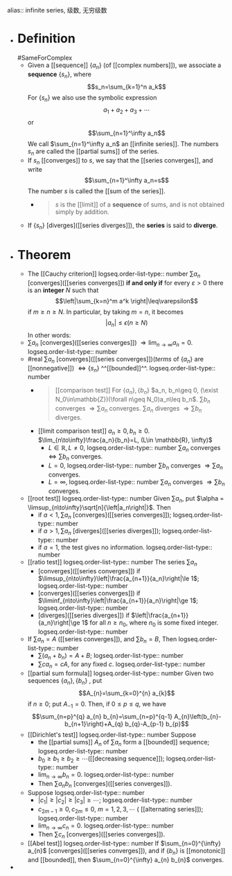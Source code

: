 alias:: infinite series, 级数, 无穷级数

- # Definition
  #SameForComplex
	- Given a [[sequence]] $\{a_n\}$ (of [[complex numbers]]), we associate a **sequence** $\{s_n\}$, where
	  $$s_n=\sum_{k=1}^n a_k$$
	  For $\{s_n\}$ we also use the symbolic expression 
	  $$a_1+a_2+a_3+\cdots$$
	  or
	  $$\sum_{n=1}^\infty a_n$$
	  We call $\sum_{n=1}^\infty a_n$ an [[infinite series]]. 
	  The numbers $s_n$ are called the [[partial sums]] of the series.
	- If ${s_n}$ [[converges]] to $s$, we say that the [[series converges]], and write
	  $$\sum_{n=1}^\infty a_n=s$$
	  The number $s$ is called the [[sum of the series]].
		- > $s$ is the [[limit]] of a **sequence** of sums, and is not obtained simply by addition.
	- If $\{s_n\}$ [diverges]([[series diverges]]), the **series** is said to **diverge**.
- # Theorem
	- The [[Cauchy criterion]]
	  logseq.order-list-type:: number
	  $\sum a_n$ [converges]([[series converges]]) **if and only if** for every $\varepsilon > 0$ there is an **integer** $N$ such that
	  $$\left|\sum_{k=n}^m a^k \right|\leq\varepsilon$$
	  if $m\geq n\geq N$.
	  In particular, by taking $m = n$,  it becomes 
	  $$\left|a_n\right|\leq\epsilon (n\geq N)$$
	  In other words:
	- $\sum a_n$ [converges]([[series converges]]) $\Longrightarrow\lim_{n\to\infty}a_n = 0$.
	  logseq.order-list-type:: number
	- #real $\sum a_n$ [converges]([[series converges]])(*terms* of $\{a_n\}$ are [[nonnegative]]) $\Longleftrightarrow \{s_n\}$ ^^[[bounded]]^^.
	  logseq.order-list-type:: number
		- > [[comparison test]]
		  For $\{a_n\}, \{b_n\}$ 
		  $a_n, b_n\geq 0, (\exist N_0\in\mathbb{Z})(\forall n\geq N_0)a_n\leq b_n$.
		  $\sum b_n$ converges $\Longrightarrow \sum a_n$ converges.
		  $\sum a_n$ diverges $\Longrightarrow \sum b_n$ diverges.
		- [[limit comparison test]]
		  $a_n\geq 0, b_n\ge 0$.
		  $\lim_{n\to\infty}\frac{a_n}{b_n}=L, (L\in \mathbb{R}, \infty)$
			- $L\in\mathbb{R}, L\neq 0$,
			  logseq.order-list-type:: number
			  $\sum a_n$ converges $\Longleftrightarrow \sum b_n$ converges.
			- $L=0$,
			  logseq.order-list-type:: number
			  $\sum b_n$ converges $\Longrightarrow \sum a_n$ converges.
			- $L=\infty$,
			  logseq.order-list-type:: number
			  $\sum a_n$ converges $\Longrightarrow \sum b_n$ converges.
	- [[root test]]
	  logseq.order-list-type:: number
	  Given $\sum a_n$, put $\alpha = \limsup_{n\to\infty}\sqrt[n]{\left|a_n\right|}$. 
	  Then
		- if $a< 1, \sum a_n$ [converges]([[series converges]]);
		  logseq.order-list-type:: number
		- if $a > 1, \sum a_n$ [diverges]([[series diverges]]);
		  logseq.order-list-type:: number
		- if $a = 1$, the test gives no information.
		  logseq.order-list-type:: number
	- [[ratio test]]
	  logseq.order-list-type:: number
	  The series $\sum a_n$
		- [converges]([[series converges]]) if $\limsup_{n\to\infty}\left|\frac{a_{n+1}}{a_n}\right|\le 1$;
		  logseq.order-list-type:: number
		- [converges]([[series converges]]) if $\liminf_{n\to\infty}\left|\frac{a_{n+1}}{a_n}\right|\ge 1$;
		  logseq.order-list-type:: number
		- [diverges]([[series diverges]]) if $\left|\frac{a_{n+1}}{a_n}\right|\ge 1$ for all $n\ge n_0$, where $n_0$ is some fixed integer.
		  logseq.order-list-type:: number
	- If $\sum a_n = A$ ([[series converges]]), and $\sum b_n = B$, Then
	  logseq.order-list-type:: number
		- $\sum(a_n + b_n) = A + B$;
		  logseq.order-list-type:: number
		- $\sum c a_n = cA$, for any fixed $c$.
		  logseq.order-list-type:: number
	- [[partial sum formula]]
	  logseq.order-list-type:: number
	  Given two sequences  $\left\{a_{n}\right\},\left\{b_{n}\right\}$ , put
	  $$A_{n}=\sum_{k=0}^{n} a_{k}$$
	  if $n \geq 0$;  put $A_{-1}=0$. Then, if $0 \leq p \leq q$, we have
	  $$\sum_{n=p}^{q} a_{n} b_{n}=\sum_{n=p}^{q-1} A_{n}\left(b_{n}-b_{n+1}\right)+A_{q} b_{q}-A_{p-1} b_{p}$$
	- [[Dirichlet's test]]
	  logseq.order-list-type:: number
	  Suppose
		- the [[partial sums]] $A_n$ of $\sum a_n$ form a [[bounded]] sequence;
		  logseq.order-list-type:: number
		- $b_0\geq b_1\geq b_2\geq\cdots$([[decreasing sequence]]);
		  logseq.order-list-type:: number
		- $\lim_{n\to\infty} b_n = 0$.
		  logseq.order-list-type:: number
		- Then $\sum a_n b_n$ [converges]([[series converges]]).
	- Suppose
	  logseq.order-list-type:: number
		- $\left|c_1\right|\geq \left|c_2\right|\geq \left|c_3\right|\geq\cdots$;
		  logseq.order-list-type:: number
		- $c_{2m-1}\geq 0, c_{2m}\leq 0,\ m = 1, 2, 3, \cdots$ ( [[alternating series]]);
		  logseq.order-list-type:: number
		- $\lim_{n\to\infty}c_n = 0$.
		  logseq.order-list-type:: number
		- Then $\sum c_n$ [converges]([[series converges]]).
	- [[Abel test]]
	  logseq.order-list-type:: number
	  If $\sum_{n=0}^{\infty} a_{n}$  [converges]([[series converges]]), and if $\left\{b_{n}\right\}$  is [[monotonic]] and [[bounded]], then $\sum_{n=0}^{\infty} a_{n} b_{n}$  converges.
-